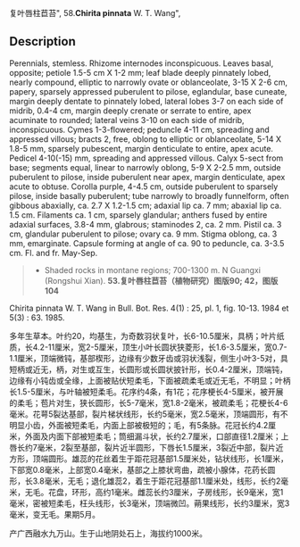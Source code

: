 复叶唇柱苣苔",
58.**Chirita pinnata** W. T. Wang",

## Description
Perennials, stemless. Rhizome internodes inconspicuous. Leaves basal, opposite; petiole 1.5-5 cm X 1-2 mm; leaf blade deeply pinnately lobed, nearly compound, elliptic to narrowly ovate or oblanceolate, 3-15 X 2-6 cm, papery, sparsely appressed puberulent to pilose, eglandular, base cuneate, margin deeply dentate to pinnately lobed, lateral lobes 3-7 on each side of midrib, 0.4-4 cm, margin deeply crenate or serrate to entire, apex acuminate to rounded; lateral veins 3-10 on each side of midrib, inconspicuous. Cymes 1-3-flowered; peduncle 4-11 cm, spreading and appressed villous; bracts 2, free, oblong to elliptic or oblanceolate, 5-14 X 1.8-5 mm, sparsely pubescent, margin denticulate to entire, apex acute. Pedicel 4-10(-15) mm, spreading and appressed villous. Calyx 5-sect from base; segments equal, linear to narrowly oblong, 5-9 X 2-2.5 mm, outside puberulent to pilose, inside puberulent near apex, margin denticulate, apex acute to obtuse. Corolla purple, 4-4.5 cm, outside puberulent to sparsely pilose, inside basally puberulent; tube narrowly to broadly funnelform, often gibbous abaxially, ca. 2.7 X 1.2-1.5 cm; adaxial lip ca. 7 mm; abaxial lip ca. 1.5 cm. Filaments ca. 1 cm, sparsely glandular; anthers fused by entire adaxial surfaces, 3.8-4 mm, glabrous; staminodes 2, ca. 2 mm. Pistil ca. 3 cm, glandular puberulent to pilose; ovary ca. 9 mm. Stigma oblong, ca. 3 mm, emarginate. Capsule forming at angle of ca. 90 to peduncle, ca. 3-3.5 cm. Fl. and fr. May-Sep.

> * Shaded rocks in montane regions; 700-1300 m. N Guangxi (Rongshui Xian).
**53.复叶唇柱苣苔（植物研究）图版90; 42，图版104**

Chirita pinnata W. T. Wang in Bull. Bot. Res. 4(1) : 25, pl. 1, fig. 10-13. 1984 et 5(3) : 63. 1985.

多年生草本。叶约20，均基生，为奇数羽状复叶，长6-10.5厘米，具柄；叶片纸质，长4.2-11厘米，宽2-5厘米，顶生小叶长圆状狭菱形，长1.6-3.5厘米，宽0.7-1.1厘米，顶端微钝，基部楔形，边缘有少数牙齿或羽状浅裂，侧生小叶3-5对，具短柄或近无，柄，对生或互生，长圆形或长圆状披针形，长0.4-2厘米，顶端钝，边缘有小钝齿或全缘，上面被贴伏短柔毛，下面被疏柔毛或近无毛，不明显；叶柄长1.5-5厘米，与叶轴被短柔毛。花序约4条，有1花；花序梗长4-5厘米，被开展的柔毛；苞片对生，狭长圆形，长5-7毫米，宽1.8-2毫米，被疏柔毛；花梗长4-6毫米。花萼5裂达基部，裂片梯状线形，长约5毫米，宽2.5毫米，顶端圆形，有不明显小齿，外面被短柔毛，内面上部被极短的；毛，有5条脉。花冠长约4.2厘米，外面及内面下部被短柔毛；筒细漏斗状，长约2.7厘米，口部直径1.2厘米；上唇长约7毫米，2裂至基部，裂片近半圆形，下唇长1.5厘米，3裂近中部，裂片近方形，顶端圆形。雄蕊的花丝着生于距花冠基部1.5厘米处，钻状线形，长1厘米，下部宽0.8毫米，上部宽0.4毫米，基部之上膝状弯曲，疏被小腺体，花药长圆形，长3.8毫米，无毛；退化雄蕊2，着生于距花冠基部1.1厘米处，线形，长约2毫米，无毛。花盘，环形，高约1毫米。雌蕊长约3厘米，子房线形，长9毫米，宽1毫米，密被短柔毛，枉头线形，长3毫米，顶端微凹。蒴果线形，长约3厘米，宽3毫米，变无毛。果期5月。

产广西融水九万山。生于山地阴处石上，海拔约1000米。
